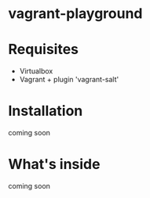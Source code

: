 # vagrant-playground

# Requisites
- Virtualbox
- Vagrant + plugin 'vagrant-salt'

# Installation

coming soon

# What's inside

coming soon
